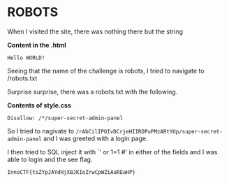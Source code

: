 # ROBOTS

When I visited the site, there was nothing there but the string

__Content in the .html__
```
Hello WORLD!
```

Seeing that the name of the challenge is robots, I tried to navigate to /robots.txt

Surprise surprise, there was a robots.txt with the following.

__Contents of style.css__

```
Disallow: /*/super-secret-admin-panel

```

So I tried to nagivate to `/rAbCilIPOIvDCrjeHIIRDPuPMzARtYUp/super-secret-admin-panel` and I was greeted with a login page.

I then tried to SQL inject it with `' or 1=1 #' in either of the fields and I was able to login and the see flag.

```
InnoCTF{tsZYpJAYdHjXBJKIoZrwCpWZiAaREaHP}
```

